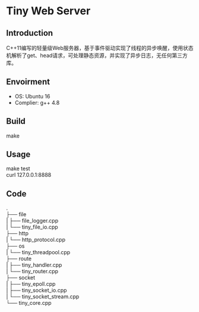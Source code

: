 # Tiny Web Server

## Introduction  
C++11编写的轻量级Web服务器，基于事件驱动实现了线程的异步唤醒，使用状态机解析了get、head请求，可处理静态资源，并实现了异步日志，无任何第三方库。

## Envoirment  
* OS: Ubuntu 16  
* Complier: g++ 4.8  
  
## Build  
make

## Usage  
make test  
curl 127.0.0.1:8888  

## Code  
.    
├── file  
|   ├── file\_logger.cpp  
|   └── tiny\_file\_io.cpp  
├── http  
|   └── http\_protocol.cpp  
├── os  
|   └── tiny\_threadpool.cpp  
├── route  
|   ├── tiny\_handler.cpp  
|   └── tiny\_router.cpp  
├── socket  
|   ├── tiny\_epoll.cpp  
|   ├── tiny\_socket\_io.cpp  
|   └── tiny\_socket\_stream.cpp  
└── tiny\_core.cpp  
